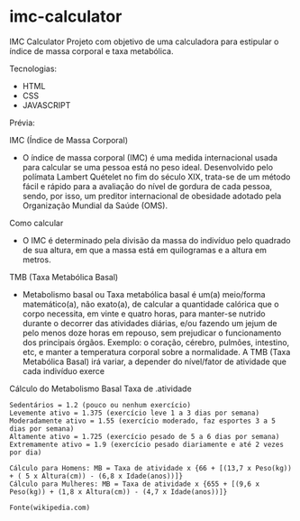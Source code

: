 # imc-calculator
IMC Calculator
Projeto com objetivo de uma calculadora para estipular o índice de massa corporal e taxa metabólica.

Tecnologias:
  - HTML
  - CSS
  - JAVASCRIPT
  
  
Prévia:

IMC (Índice de Massa Corporal)
  - O índice de massa corporal (IMC) é uma medida internacional usada para calcular se uma pessoa está no peso ideal. 
    Desenvolvido pelo polímata Lambert Quételet no fim do século XIX, trata-se de um método fácil e rápido para a avaliação do nível de gordura de cada pessoa,         sendo, por isso, um preditor internacional de obesidade adotado pela Organização Mundial da Saúde (OMS).

Como calcular
  - O IMC é determinado pela divisão da massa do indivíduo pelo quadrado de sua altura, em que a massa está em quilogramas e a altura em metros.

TMB (Taxa Metabólica Basal)
  - Metabolismo basal ou Taxa metabólica basal é um(a) meio/forma matemático(a), não exato(a), de calcular a quantidade calórica que o corpo necessita, 
    em vinte e quatro horas, para manter-se nutrido durante o decorrer das atividades diárias, e/ou fazendo um jejum de pelo menos doze horas em repouso,
    sem prejudicar o funcionamento dos principais órgãos. Exemplo: o coração, cérebro, pulmões, intestino, etc, e manter a temperatura corporal sobre a               normalidade. A TMB (Taxa Metabólica Basal) irá variar, a depender do nível/fator de atividade que cada indivíduo exerce

Cálculo do Metabolismo Basal
    Taxa de .atividade

    Sedentários = 1.2 (pouco ou nenhum exercício)
    Levemente ativo = 1.375 (exercício leve 1 a 3 dias por semana)
    Moderadamente ativo = 1.55 (exercício moderado, faz esportes 3 a 5 dias por semana)
    Altamente ativo = 1.725 (exercício pesado de 5 a 6 dias por semana)
    Extremamente ativo = 1.9 (exercício pesado diariamente e até 2 vezes por dia)

    Cálculo para Homens: MB = Taxa de atividade x {66 + [(13,7 x Peso(kg)) + ( 5 x Altura(cm)) - (6,8 x Idade(anos))]}
    Cálculo para Mulheres: MB = Taxa de atividade x {655 + [(9,6 x Peso(kg)) + (1,8 x Altura(cm)) - (4,7 x Idade(anos))]}
    
    Fonte(wikipedia.com)
